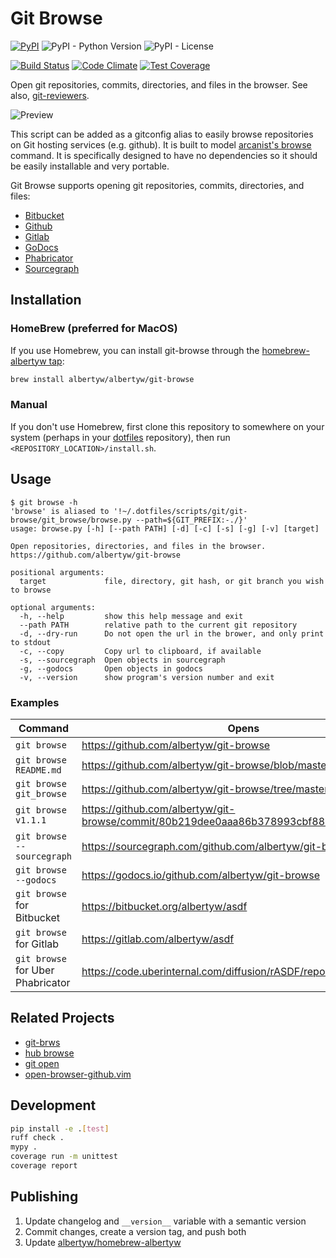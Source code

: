 Git Browse
==========

[![PyPI](https://img.shields.io/pypi/v/git-browse)](https://pypi.org/project/git-browse/)
![PyPI - Python Version](https://img.shields.io/pypi/pyversions/git-browse)
![PyPI - License](https://img.shields.io/pypi/l/git-browse)

[![Build Status](https://drone.albertyw.com/api/badges/albertyw/git-browse/status.svg)](https://drone.albertyw.com/albertyw/git-browse)
[![Code Climate](https://codeclimate.com/github/albertyw/git-browse/badges/gpa.svg)](https://codeclimate.com/github/albertyw/git-browse)
[![Test Coverage](https://codeclimate.com/github/albertyw/git-browse/badges/coverage.svg)](https://codeclimate.com/github/albertyw/git-browse/coverage)


Open git repositories, commits, directories, and files in the browser. See also,
[git-reviewers](https://github.com/albertyw/git-reviewer).

![Preview](https://user-images.githubusercontent.com/3151040/28054498-e7cb0746-65c9-11e7-882e-dbf612f5b075.gif)

This script can be added as a gitconfig alias to easily browse
repositories on Git hosting services (e.g. github). It is built to model
[arcanist's browse](https://github.com/phacility/arcanist/blob/master/src/workflow/ArcanistBrowseWorkflow.php)
command. It is specifically designed to have no
dependencies so it should be easily installable and very portable.

Git Browse supports opening git repositories, commits, directories, and files:

 - [Bitbucket](https://bitbucket.org/)
 - [Github](https://github.com/)
 - [Gitlab](https://gitlab.com/)
 - [GoDocs](https://godocs.io/)
 - [Phabricator](https://www.phacility.com/phabricator/)
 - [Sourcegraph](https://about.sourcegraph.com/)

Installation
------------

### HomeBrew (preferred for MacOS)

If you use Homebrew, you can install git-browse through the
[homebrew-albertyw tap](https://github.com/albertyw/homebrew-albertyw>):

```bash
brew install albertyw/albertyw/git-browse
```

### Manual

If you don't use Homebrew, first clone this repository to somewhere on
your system (perhaps in your [dotfiles](https://github.com/albertyw/dotfiles) repository), then run
`<REPOSITORY_LOCATION>/install.sh`.

Usage
-----

```
$ git browse -h
'browse' is aliased to '!~/.dotfiles/scripts/git/git-browse/git_browse/browse.py --path=${GIT_PREFIX:-./}'
usage: browse.py [-h] [--path PATH] [-d] [-c] [-s] [-g] [-v] [target]

Open repositories, directories, and files in the browser. https://github.com/albertyw/git-browse

positional arguments:
  target             file, directory, git hash, or git branch you wish to browse

optional arguments:
  -h, --help         show this help message and exit
  --path PATH        relative path to the current git repository
  -d, --dry-run      Do not open the url in the brower, and only print to stdout
  -c, --copy         Copy url to clipboard, if available
  -s, --sourcegraph  Open objects in sourcegraph
  -g, --godocs       Open objects in godocs
  -v, --version      show program's version number and exit
```

### Examples

| Command                           | Opens                                                                                    |
|-----------------------------------|------------------------------------------------------------------------------------------|
| `git browse`                      | <https://github.com/albertyw/git-browse>                                                 |
| `git browse README.md`            | <https://github.com/albertyw/git-browse/blob/master/README.md>                           |
| `git browse git_browse`           | <https://github.com/albertyw/git-browse/tree/master/git_browse/>                         |
| `git browse v1.1.1`               | <https://github.com/albertyw/git-browse/commit/80b219dee0aaa86b378993cbf88511126b813c5f> |
| `git browse --sourcegraph`        | <https://sourcegraph.com/github.com/albertyw/git-browse>
| `git browse --godocs`             | <https://godocs.io/github.com/albertyw/git-browse>
| `git browse` for Bitbucket        | <https://bitbucket.org/albertyw/asdf>
| `git browse` for Gitlab           | <https://gitlab.com/albertyw/asdf>
| `git browse` for Uber Phabricator | <https://code.uberinternal.com/diffusion/rASDF/repository/master/>

Related Projects
----------------

- [git-brws](https://github.com/rhysd/git-brws)
- [hub browse](https://hub.github.com/)
- [git open](https://github.com/paulirish/git-open)
- [open-browser-github.vim](https://github.com/tyru/open-browser-github.vim)

Development
-----------

```bash
pip install -e .[test]
ruff check .
mypy .
coverage run -m unittest
coverage report
```

Publishing
----------

1.  Update changelog and `__version__` variable with a semantic version
2.  Commit changes, create a version tag, and push both
3.  Update [albertyw/homebrew-albertyw](https://github.com/albertyw/homebrew-albertyw)
